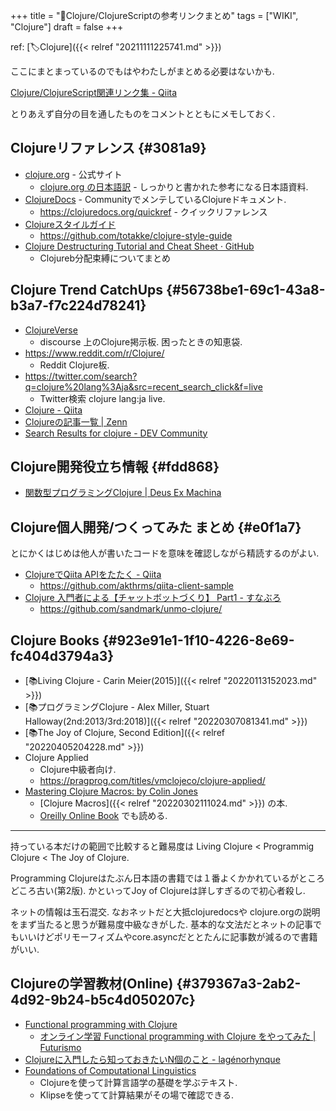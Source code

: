 +++
title = "📝Clojure/ClojureScriptの参考リンクまとめ"
tags = ["WIKI", "Clojure"]
draft = false
+++

ref: [🏷Clojure]({{< relref "20211111225741.md" >}})

ここにまとまっているのでもはやわたしがまとめる必要はないかも.

[Clojure/ClojureScript関連リンク集 - Qiita](https://qiita.com/lagenorhynque/items/68c314c288b75a9492ba)

とりあえず自分の目を通したものをコメントとともにメモしておく.


## Clojureリファレンス {#3081a9}

-   [clojure.org](https://www.clojure.org) - 公式サイト
    -   [clojure.org の日本語訳](https://japan-clojurians.github.io/clojure-site-ja/) - しっかりと書かれた参考になる日本語資料.
-   [ClojureDocs](https://clojuredocs.org/) - CommunityでメンテしているClojureドキュメント.
    -   <https://clojuredocs.org/quickref> - クイックリファレンス
-   [Clojureスタイルガイド](https://totakke.github.io/clojure-style-guide/)
    -   <https://github.com/totakke/clojure-style-guide>
-   [Clojure Destructuring Tutorial and Cheat Sheet · GitHub](https://gist.github.com/john2x/e1dca953548bfdfb9844)
    -   Clojureb分配束縛についてまとめ


## Clojure Trend CatchUps {#56738be1-69c1-43a8-b3a7-f7c224d78241}

-   [ClojureVerse](https://clojureverse.org/)
    -   discourse 上のClojure掲示板. 困ったときの知恵袋.
-   <https://www.reddit.com/r/Clojure/>
    -   Reddit Clojure板.
-   <https://twitter.com/search?q=clojure%20lang%3Aja&src=recent_search_click&f=live>
    -   Twitter検索 clojure lang:ja live.
-   [Clojure - Qiita](https://qiita.com/tags/clojure)
-   [Clojureの記事一覧 | Zenn](https://zenn.dev/topics/clojure)
-   [Search Results for clojure - DEV Community](https://dev.to/search?q=clojure)


## Clojure開発役立ち情報 {#fdd868}

-   [関数型プログラミングClojure | Deus Ex Machina](https://deus-ex-machina-ism.com/?p=106)


## Clojure個人開発/つくってみた まとめ {#e0f1a7}

とにかくはじめは他人が書いたコードを意味を確認しながら精読するのがよい.

-   [ClojureでQiita APIをたたく - Qiita](https://qiita.com/akthrms/items/42af315089229800aefa)
    -   <https://github.com/akthrms/qiita-client-sample>
-   [Clojure 入門者による【チャットボットづくり】 Part1 - すなぶろ](https://sandmark.hateblo.jp/entry/2019/01/17/215555)
    -   <https://github.com/sandmark/unmo-clojure/>


## Clojure Books {#923e91e1-1f10-4226-8e69-fc404d3794a3}

-   [📚Living Clojure - Carin Meier(2015)]({{< relref "20220113152023.md" >}})
-   [📚プログラミングClojure - Alex Miller, Stuart Halloway(2nd:2013/3rd:2018)]({{< relref "20220307081341.md" >}})
-   [📚The Joy of Clojure, Second Edition]({{< relref "20220405204228.md" >}})
-   Clojure Applied
    -   Clojure中級者向け.
    -   <https://pragprog.com/titles/vmclojeco/clojure-applied/>
-   [Mastering Clojure Macros: by Colin Jones](https://pragprog.com/titles/cjclojure/mastering-clojure-macros/)
    -   [Clojure Macros]({{< relref "20220302111024.md" >}}) の本.
    -   [Oreilly Online Book](https://www.oreilly.com/library/view/mastering-clojure-macros/9781941222768/) でも読める.

---

持っている本だけの範囲で比較すると難易度は Living Clojure < Programmig Clojure < The Joy of Clojure.

Programming Clojureはたぶん日本語の書籍では１番よくかかれているがところどころ古い(第2版). かといってJoy of Clojureは詳しすぎるので初心者殺し.

ネットの情報は玉石混交. なおネットだと大抵clojuredocsや clojure.orgの説明をまず当たると思うが難易度中級なきがした. 基本的な文法だとネットの記事でもいいけどポリモーフィズムやcore.asyncだととたんに記事数が減るので書籍がいい.


## Clojureの学習教材(Online) {#379367a3-2ab2-4d92-9b24-b5c4d050207c}

-   [Functional programming with Clojure](https://moocfi.github.io/courses/2014/clojure/)
    -   [オンライン学習 Functional programming with Clojure をやってみた | Futurismo](https://futurismo.biz/archives/4784/)
-   [Clojureに入門したら知っておきたいN個のこと - lagénorhynque](https://scrapbox.io/lagenorhynque/Clojure%E3%81%AB%E5%85%A5%E9%96%80%E3%81%97%E3%81%9F%E3%82%89%E7%9F%A5%E3%81%A3%E3%81%A6%E3%81%8A%E3%81%8D%E3%81%9F%E3%81%84N%E5%80%8B%E3%81%AE%E3%81%93%E3%81%A8)
-   [Foundations of Computational Linguistics](https://foundations-computational-linguistics.github.io/)
    -   Clojureを使って計算言語学の基礎を学ぶテキスト.
    -   Klipseを使ってて計算結果がその場で確認できる.
